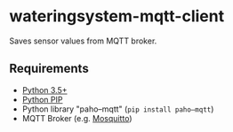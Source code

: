 # wateringsystem-mqtt-client
Saves sensor values from MQTT broker.
## Requirements
- [Python 3.5+](https://www.python.org/downloads/)
- [Python PIP](https://pip.pypa.io/en/stable/installing/)
- Python library "paho–mqtt" (``pip install paho–mqtt``)
- MQTT Broker (e.g. [Mosquitto](https://mosquitto.org/))
